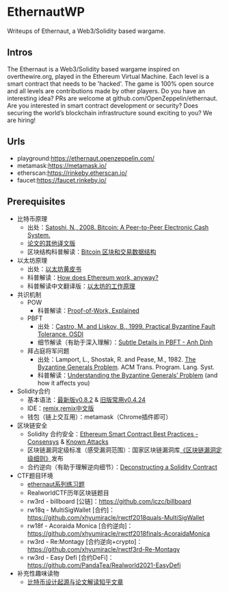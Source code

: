 # EthernautWP
Writeups of Ethernaut, a Web3/Solidity based wargame.

## Intros
The Ethernaut is a Web3/Solidity based wargame inspired on overthewire.org, played in the Ethereum Virtual Machine. Each level is a smart contract that needs to be 'hacked'.
The game is 100% open source and all levels are contributions made by other players. Do you have an interesting idea? PRs are welcome at github.com/OpenZeppelin/ethernaut.
Are you interested in smart contract development or security? Does securing the world’s blockchain infrastructure sound exciting to you? We are hiring!

## Urls
* playground:https://ethernaut.openzeppelin.com/
* metamask:https://metamask.io/
* etherscan:https://rinkeby.etherscan.io/
* faucet:https://faucet.rinkeby.io/

## Prerequisites
* ⽐特币原理
  * 出处：[Satoshi, N., 2008. Bitcoin: A Peer-to-Peer Electronic Cash System.](https://bitcoin.org/bitcoin.pdf)
  * [论⽂的其他译⽂版](https://bitcoin.org/zh_CN/bitcoin-paper)
  * 区块结构科普解读：[Bitcoin 区块和交易数据结构](https://segmentfault.com/a/1190000017055507)
* 以太坊原理
  * 出处：[以太坊⻩⽪书](https://ethereum.github.io/yellowpaper/paper.pdf)
  * 科普解读：[How does Ethereum work, anyway?](https://preethikasireddy.medium.com/how-does-ethereum-work-anyway-22d1df506369)
  * 科普解读中⽂翻译版：[以太坊的⼯作原理](https://lilymoana.github.io/ethereum_theory.html)
* 共识机制
  * POW
    * 科普解读：[Proof-of-Work, Explained](https://cointelegraph.com/explained/proof-of-work-explained#:~:text=Proof%2Dof%2DWork%2C%20or,the%20network%20and%20get%20rewarded.)
  * PBFT
    * 出处：[Castro, M. and Liskov, B., 1999. Practical Byzantine Fault Tolerance. OSDI](http://pmg.csail.mit.edu/papers/osdi99.pdf)
    * 细节解读（有助于深⼊理解）：[Subtle Details in PBFT - Anh Dinh](http://ug93tad.github.io/pbft/)
  * 拜占庭将军问题
    * 出处：Lamport, L., Shostak, R. and Pease, M., 1982. [The Byzantine Generals Problem](https://people.eecs.berkeley.edu/~luca/cs174/byzantine.pdf). ACM Trans. Program. Lang. Syst.
    * 科普解读：[Understanding the Byzantine Generalsʼ Problem](https://medium.com/coinmonks/a-note-from-anthony-if-you-havent-already-please-read-the-article-gaining-clarity-on-key-787989107969) (and how it affects you)
* Solidity合约
  * 基本语法：[最新版v0.8.2](https://docs.soliditylang.org/en/v0.8.2/) & [旧版常⽤v0.4.24](https://docs.soliditylang.org/en/v0.4.24/)
  * IDE：[remix](https://remix.ethereum.org/),[remix中文版](http://remix.app.hubwiz.com/)
  * 钱包（链上交互⽤）：metamask（Chrome插件即可）
* 区块链安全
  * Solidity 合约安全：[Ethereum Smart Contract Best Practices - Consensys](https://consensys.github.io/smart-contract-best-practices/) & [Known Attacks](https://consensys.github.io/smart-contract-best-practices/known_attacks/)
  * 区块链漏洞定级标准（感受漏洞范围）：国家区块链漏洞库[《区块链漏洞定级细则》](https://bc.cnvd.org.cn/focus_info?num=e66b7041a4aa3a54e362b4accb076111)发布
  * 合约逆向（有助于理解逆向细节）：[Deconstructing a Solidity Contract](https://blog.openzeppelin.com/deconstructing-a-solidity-contract-part-i-introduction-832efd2d7737/)
* CTF题⽬环境
  * [ethernaut系列练习题](https://ethernaut.openzeppelin.com/)
  * RealworldCTF历年区块链题⽬
  * rw3rd - billboard [公链]：https://github.com/iczc/billboard
  * rw18q - MultiSigWallet [合约]：https://github.com/xhyumiracle/rwctf2018quals-MultiSigWallet
  * rw18f - Acoraida Monica [合约逆向]：https://github.com/xhyumiracle/rwctf2018finals-AcoraidaMonica
  * rw3rd - Re:Montagy [合约逆向+crypto]：https://github.com/xhyumiracle/rwctf3rd-Re-Montagy
  * rw3rd - Easy Defi [合约DeFi]：https://github.com/PandaTea/Realworld2021-EasyDefi
* 补充性趣味读物
  * [⽐特币设计起源与论⽂解读知乎文章](https://zhuanlan.zhihu.com/p/348414818)
